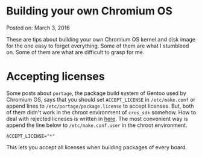 # Building your own Chromium OS

Posted on: March 3, 2016

These are tips about building your own Chromium OS kernel and disk image
for the one easy to forget everything.
Some of them are what I stumbleed on.
Some of them are what are difficult to grasp for me.


# Accepting licenses

Some posts about `portage`, the package build system of Gentoo used by Chromium OS,
says that you should set `ACCEPT_LICENSE` in `/etc/make.conf`
or append lines to `/etc/portage/package.license` to accept licenses.
But, both of them didn't work in the chroot environment of `cros_sdk` somehow.
How to deal with rejected licneses is written in
[here](https://www.chromium.org/chromium-os/licensing/building-a-distro).
The most convenient way is append the line below to `/etc/make.conf.user`
in the chroot environment.

```
ACCEPT_LICENSE="*"
```

This lets you accept all licenses when building packages of every board.
